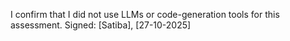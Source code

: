 I confirm that I did not use LLMs or code-generation tools for this assessment.
Signed: [Satiba], [27-10-2025]
